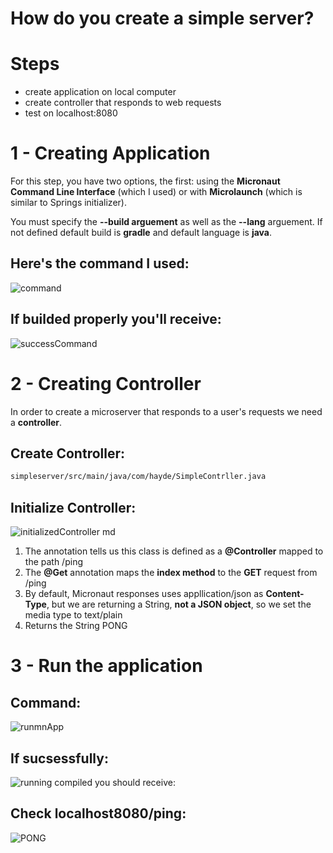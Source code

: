 # How do you create a simple server? 

# Steps 
- create application on local computer 
- create controller that responds to web requests 
- test on localhost:8080 

# 1 - Creating Application 
For this step, you have two options, the first: using the **Micronaut Command Line Interface** (which I used) or with **Microlaunch** (which is similar to Springs initializer). 

You must specify the **--build arguement** as well as the **--lang** arguement. If not defined default build is **gradle** and default language is **java**. 

## Here's the command I used: 
![command](https://user-images.githubusercontent.com/109105989/201495738-c80fff77-d5fe-4747-94e4-c186a3e61be7.png)

## If builded properly you'll receive: 
![successCommand](https://user-images.githubusercontent.com/109105989/201495748-52b83648-ddb8-4104-91ca-d9ede5e02a71.png)

# 2 - Creating Controller 
In order to create a microserver that responds to a user's requests we need a **controller**. 

## Create Controller: 
```bash 
simpleserver/src/main/java/com/hayde/SimpleContrller.java
```
## Initialize Controller: 
![initializedController md](https://user-images.githubusercontent.com/109105989/201496230-37350555-9b66-4d94-b06f-4376f1b80b36.png)

1. The annotation tells us this class is defined as a **@Controller** mapped to the path /ping 
2. The **@Get** annotation maps the **index method** to the **GET** request from /ping
3. By default, Micronaut responses uses appllication/json as **Content-Type**, but we are returning a String, **not a JSON object**, so we set
  the media type to text/plain
4. Returns the String PONG

# 3 - Run the application 

## Command: 
![runmnApp](https://user-images.githubusercontent.com/109105989/201496482-1749199d-04b0-47fe-a67e-74e1a3eae279.png)
## If sucsessfully:  
![running](https://user-images.githubusercontent.com/109105989/201496514-8cd61b0b-4725-43fa-a8ec-26f915cbc4e3.png)
compiled you should receive: 
## Check localhost8080/ping: 
![PONG](https://user-images.githubusercontent.com/109105989/201496530-a70f1d3b-4e87-490d-97b7-fc1433e4a87a.png)


